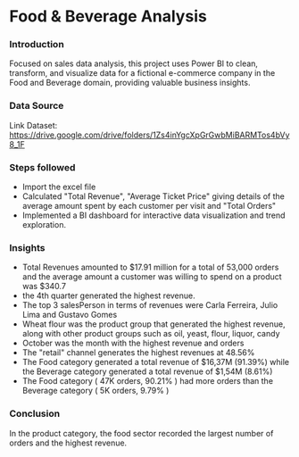 # Food & Beverage Analysis


### Introduction
Focused on sales data analysis, this project uses Power BI to clean, transform, and visualize data for a fictional e-commerce company in the Food and Beverage domain, providing valuable business insights.


### Data Source

Link Dataset: https://drive.google.com/drive/folders/1Zs4inYgcXpGrGwbMiBARMTos4bVy8_1F


### Steps followed

- Import the excel file
- Calculated "Total Revenue", "Average Ticket Price" giving details of the average amount spent by each customer per visit and "Total Orders"
- Implemented a BI dashboard for interactive data visualization and trend exploration.


### Insights

- Total Revenues amounted to $17.91 million for a total of 53,000 orders and the average amount a customer was willing to spend on a product was $340.7
- the 4th quarter generated the highest revenue.
- The top 3 salesPerson in terms of revenues were Carla Ferreira, Julio Lima and Gustavo Gomes
- Wheat flour was the product group that generated the highest revenue, along with other product groups such as oil, yeast, flour, liquor, candy
- October was the month with the highest revenue and orders
- The "retail" channel generates the highest revenues at 48.56%
- The Food category generated a total revenue of $16,37M (91.39%) while the Beverage category generated a total revenue of $1,54M (8.61%)
- The Food category ( 47K orders, 90.21% ) had more orders than the Beverage category ( 5K orders, 9.79% )


### Conclusion

In the product category, the food sector recorded the largest number of orders and the highest revenue.
 
  
   


